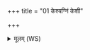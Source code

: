+++
title = "01 केश्यग्निं केशी"

+++
<details><summary>मूलम् (WS)</summary>

केश्यग्निं केशी विषं केशी बिभर्ति रोदसी ।  
केशी विश्वं स्वर्दृशे केशीदं ज्योतिरुच्यते ॥ १ ॥
</details>